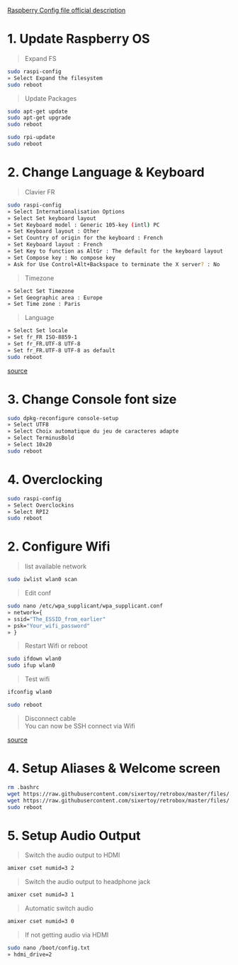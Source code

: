 [Raspberry Config file official description](https://www.raspberrypi.org/documentation/configuration/config-txt.md)

# 1. Update Raspberry OS

> Expand FS

```bash
sudo raspi-config
» Select Expand the filesystem
sudo reboot
```

> Update Packages

```bash
sudo apt-get update
sudo apt-get upgrade
sudo reboot
```

```bash
sudo rpi-update
sudo reboot
```

# 2. Change Language & Keyboard

> Clavier FR

```bash
sudo raspi-config
» Select Internationalisation Options
» Select Set keyboard layout
» Set Keyboard model : Generic 105-key (intl) PC
» Set Keyboard layout : Other
» Set Country of origin for the keyboard : French
» Set Keyboard layout : French
» Set Key to function as AltGr : The default for the keyboard layout
» Set Compose key : No compose key
» Ask for Use Control+Alt+Backspace to terminate the X server? : No
```

> Timezone

```bash
» Select Set Timezone
» Set Geographic area : Europe
» Set Time zone : Paris
```

> Language

```bash
» Select Set locale
» Set fr_FR ISO-8859-1
» Set fr_FR.UTF-8 UTF-8
» Set fr_FR.UTF-8 UTF-8 as default
sudo reboot
```

[source](http://www.tropfacile.net/doku.php/raspberry-pi/comment-passer-votre-raspberry-en-francais)

# 3. Change Console font size

```bash
sudo dpkg-reconfigure console-setup
» Select UTF8
» Select Choix automatique du jeu de caracteres adapte
» Select TerminusBold
» Select 10x20
sudo reboot
```

# 4. Overclocking

```bash
sudo raspi-config
» Select Overclockins
» Select RPI2
sudo reboot
```

# 2. Configure Wifi

> list available network

```bash
sudo iwlist wlan0 scan
```

> Edit conf

```bash
sudo nano /etc/wpa_supplicant/wpa_supplicant.conf
» network={
» ssid="The_ESSID_from_earlier"
» psk="Your_wifi_password"
» }
```

> Restart Wifi or reboot

```bash
sudo ifdown wlan0
sudo ifup wlan0
```

> Test wifi

```bash
ifconfig wlan0
```

```bash
sudo reboot
```

> Disconnect cable<br>
> You can now be SSH connect via Wifi

[source](https://www.raspberrypi.org/documentation/configuration/wireless/wireless-cli.md)

# 4. Setup Aliases & Welcome screen

```bash
rm .bashrc
wget https://raw.githubusercontent.com/sixertoy/retrobox/master/files/.bashrc
wget https://raw.githubusercontent.com/sixertoy/retrobox/master/files/.bash_aliases
sudo reboot
```

# 5. Setup Audio Output

> Switch the audio output to HDMI

```bash
amixer cset numid=3 2
```

> Switch the audio output to headphone jack

```bash
amixer cset numid=3 1
```

> Automatic switch audio

```bash
amixer cset numid=3 0
```

> If not getting audio via HDMI

```bash
sudo nano /boot/config.txt
» hdmi_drive=2
```


